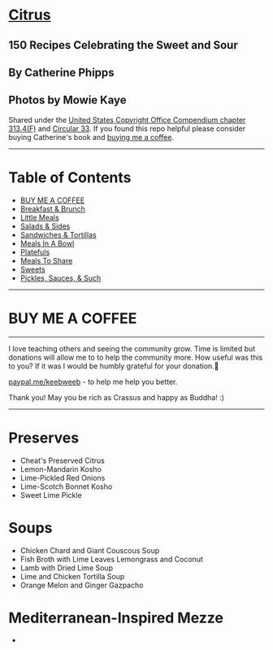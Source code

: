 # [Citrus](https://www.goodreads.com/en/book/show/31423726-citrus)

## 150 Recipes Celebrating the Sweet and Sour

## By Catherine Phipps
## Photos by Mowie Kaye

Shared under the [United States Copyright Office Compendium chapter 313.4(F)](https://www.copyright.gov/comp3/docs/compendium.pdf) and [Circular 33](https://www.copyright.gov/circs/circ33.pdf). If you found this repo helpful please consider buying Catherine's book and [buying me a coffee](#buy-me-a-coffee).

---

# Table of Contents

- [BUY ME A COFFEE](#buy-me-a-coffee)
- [Breakfast & Brunch](#breakfast--brunch)
- [Little Meals](#little-meals)
- [Salads & Sides](#salads--sides)
- [Sandwiches & Tortillas](#sandwiches--tortillas)
- [Meals In A Bowl](#meals-in-a-bowl)
- [Platefuls](#platefuls)
- [Meals To Share](#meals-to-share)
- [Sweets](#sweets)
- [Pickles, Sauces, & Such](#pickles-sauces--such)

---

# BUY ME A COFFEE

---

I love teaching others and seeing the community grow. Time is limited but donations will allow me to to help the community more. How useful was this to you? If it  was I would be humbly grateful for your donation.🙏

[paypal.me/keebweeb](https://paypal.me/keebweeb) - to help me help you better.

Thank you! May you be rich as Crassus and happy as Buddha! :)

----

# Preserves
* Cheat's Preserved Citrus
* Lemon-Mandarin Kosho
* Lime-Pickled Red Onions
* Lime-Scotch Bonnet Kosho
* Sweet Lime Pickle

# Soups
* Chicken Chard and Giant Couscous Soup
* Fish Broth with Lime Leaves Lemongrass and Coconut
* Lamb with Dried Lime Soup
* Lime and Chicken Tortilla Soup
* Orange Melon and Ginger Gazpacho

# Mediterranean-Inspired Mezze
* 

